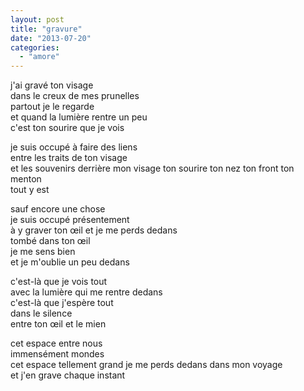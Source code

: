 ```yaml
---
layout: post
title: "gravure"
date: "2013-07-20"
categories:
  - "amore"
---
```


j'ai gravé ton visage  
dans le creux de mes prunelles  
partout je le regarde  
et quand la lumière rentre un peu  
c'est ton sourire que je vois

je suis occupé à faire des liens  
entre les traits de ton visage  
et les souvenirs derrière mon visage
ton sourire ton nez ton front ton menton  
tout y est

sauf encore une chose  
je suis occupé présentement  
à y graver ton œil
et je me perds dedans  
tombé dans ton œil  
je me sens bien  
et je m'oublie un peu dedans

c'est-là que je vois tout  
avec la lumière qui me rentre dedans  
c'est-là que j'espère tout  
dans le silence  
entre ton œil et le mien

cet espace entre nous  
immensément mondes  
cet espace tellement grand
je me perds dedans dans mon voyage  
et j'en grave chaque instant
